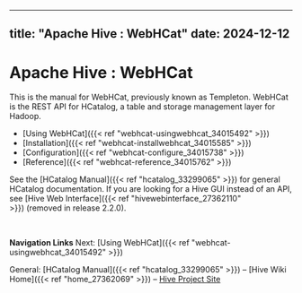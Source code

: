 ---

title: "Apache Hive : WebHCat"
date: 2024-12-12
----------------

# Apache Hive : WebHCat

This is the manual for WebHCat, previously known as Templeton. WebHCat is the REST API for HCatalog, a table and storage management layer for Hadoop. 

* [Using WebHCat]({{< ref "webhcat-usingwebhcat_34015492" >}})
* [Installation]({{< ref "webhcat-installwebhcat_34015585" >}})
* [Configuration]({{< ref "webhcat-configure_34015738" >}})
* [Reference]({{< ref "webhcat-reference_34015762" >}})

See the [HCatalog Manual]({{< ref "hcatalog_33299065" >}}) for general HCatalog documentation. If you are looking for a Hive GUI instead of an API, see [Hive Web Interface]({{< ref "hivewebinterface_27362110" >}}) (removed in release 2.2.0).

 

**Navigation Links**
Next: [Using WebHCat]({{< ref "webhcat-usingwebhcat_34015492" >}})

General: [HCatalog Manual]({{< ref "hcatalog_33299065" >}}) – [Hive Wiki Home]({{< ref "home_27362069" >}}) – [Hive Project Site](http://hive.apache.org/)

